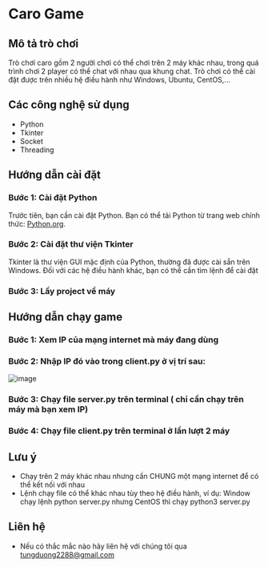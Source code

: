 # Caro Game

## Mô tả trò chơi
Trò chơi caro gồm 2 người chơi có thể chơi trên 2 máy khác nhau, trong quá trình chơi 2 player có thể chat với nhau qua khung chat. Trò chơi có thể cài đặt được trên nhiều hệ điều hành như Windows, Ubuntu, CentOS,...

## Các công nghệ sử dụng
- Python
- Tkinter
- Socket
- Threading

## Hướng dẫn cài đặt

### Bước 1: Cài đặt Python
Trước tiên, bạn cần cài đặt Python. Bạn có thể tải Python từ trang web chính thức: [Python.org](https://www.python.org/downloads/).

### Bước 2: Cài đặt thư viện Tkinter
Tkinter là thư viện GUI mặc định của Python, thường đã được cài sẵn trên Windows. Đối với các hệ điều hành khác, bạn có thể cần tìm lệnh để cài đặt

### Bước 3: Lấy project về máy

## Hướng dẫn chạy game

### Bước 1: Xem IP của mạng internet mà máy đang dùng

### Bước 2: Nhập IP đó vào trong client.py ở vị trí sau:
![image](https://github.com/tungduong028/PyCaro/assets/97148539/dc6d9d16-d2e1-4373-9238-0a3b396cd3a5)

### Bước 3: Chạy file server.py trên terminal ( chỉ cần chạy trên máy mà bạn xem IP)

### Bước 4: Chạy file client.py trên terminal ở lần lượt 2 máy

## Lưu ý
- Chạy trên 2 máy khác nhau nhưng cần CHUNG một mạng internet để có thể kết nối với nhau
- Lệnh chạy file có thể khác nhau tùy theo hệ điều hành, ví dụ: Window chạy lệnh python server.py nhưng CentOS thì chạy python3 server.py

## Liên hệ
- Nếu có thắc mắc nào hãy liên hệ với chúng tôi qua tungduong2288@gmail.com

